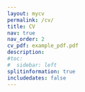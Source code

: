 ```yaml
---
layout: mycv
permalink: /cv/
title: CV
nav: true
nav_order: 2
cv_pdf: example_pdf.pdf
description:
#toc:
#  sidebar: left
splitinformation: true
includedates: false
---
```

